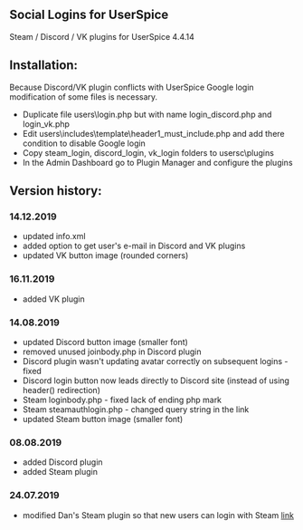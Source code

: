 ## Social Logins for UserSpice

Steam / Discord / VK plugins for UserSpice 4.4.14

## Installation:

Because Discord/VK plugin conflicts with UserSpice Google login modification of some files is necessary.

* Duplicate file users\login.php but with name login_discord.php and login_vk.php
* Edit users\includes\template\header1_must_include.php and add there condition to disable Google login
* Copy steam_login, discord_login, vk_login folders to usersc\plugins
* In the Admin Dashboard go to Plugin Manager and configure the plugins

## Version history:

### 14.12.2019

* updated info.xml
* added option to get user's e-mail in Discord and VK plugins
* updated VK button image (rounded corners)

### 16.11.2019

* added VK plugin

### 14.08.2019

* updated Discord button image (smaller font)
* removed unused joinbody.php in Discord plugin
* Discord plugin wasn't updating avatar correctly on subsequent logins - fixed
* Discord login button now leads directly to Discord site (instead of using header() redirection)
* Steam loginbody.php - fixed lack of ending php mark
* Steam steamauthlogin.php - changed query string in the link
* updated Steam button image (smaller font)

### 08.08.2019

* added Discord plugin
* added Steam plugin

### 24.07.2019

* modified Dan's Steam plugin so that new users can login with Steam [link](https://pastebin.com/gUzCp9qT)